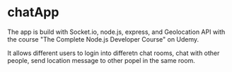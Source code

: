 # chatApp

The app is build with Socket.io, node.js, express, and Geolocation API with the course "The Complete Node.js Developer Course" on Udemy.

It allows different users to login into differetn chat rooms, chat with other people, send location message to other popel in the same room.
